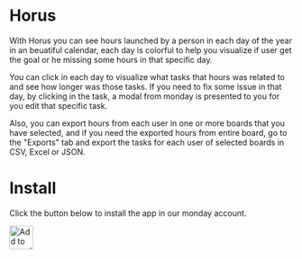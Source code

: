 # Horus

With Horus you can see hours launched by a person in each day of the year in an beuatiful calendar, each day is colorful to help you visualize if user get the goal or he missing some hours in that specific day. 

You can click in each day to visualize what tasks that hours was related to and see how longer was those tasks. If you need to fix some issue in that day, by clicking in the task, a modal from monday is presented to you for you edit that specific task.

Also, you can export hours from each user in one or more boards that you have selected, and if you need the exported hours from entire board, go to the "Exports" tab and export the tasks for each user of selected boards in CSV, Excel or JSON.

# Install

Click the button below to install the app in our monday account.

<a href="https://auth.monday.com/oauth2/authorize?client_id=b494597a7d1813fdd23b28e37f2f48b0&response_type=install">
  <img
    alt="Add to monday.com"
    height="42"
    src="https://dapulse-res.cloudinary.com/image/upload/f_auto,q_auto/remote_mondaycom_static/uploads/Tal/4b5d9548-0598-436e-a5b6-9bc5f29ee1d9_Group12441.png"
  />
</a>
